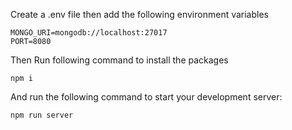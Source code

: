 Create a .env file then add the following environment variables

```
MONGO_URI=mongodb://localhost:27017
PORT=8080
```

Then Run following command to install the packages

```
npm i

```

And run the following command to start your development server:

```
npm run server

```
